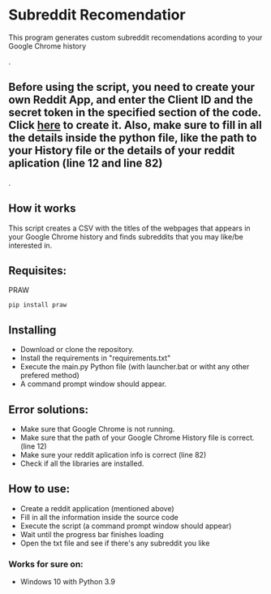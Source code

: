 # Subreddit Recomendatior
This program generates custom subreddit recomendations acording to your Google Chrome history

.
## Before using the script, you need to create your own Reddit App, and enter the Client ID and the secret token in the specified section of the code. Click [here](https://www.reddit.com/prefs/apps) to create it. Also, make sure to fill in all the details inside the python file, like the path to your History file or the details of your reddit aplication (line 12 and line 82)
.

## How it works
This script creates a CSV with the titles of the webpages that appears in your Google Chrome history and finds subreddits that you may like/be interested in. 

## Requisites:

PRAW

    pip install praw
    
## Installing

- Download or clone the repository.
- Install the requirements in "requirements.txt"
- Execute the main.py Python file (with launcher.bat or witht any other prefered method)
- A command prompt window should appear.

## Error solutions:
- Make sure that Google Chrome is not running.
- Make sure that the path of your Google Chrome History file is correct. (line 12)
- Make sure your reddit aplication info is correct (line 82) 
- Check if all the libraries are installed.


## How to use:
- Create a reddit application (mentioned above)
- Fill in all the information inside the source code
- Execute the script (a command prompt window should appear)
- Wait until the progress bar finishes loading
- Open the txt file and see if there's any subreddit you like

### Works for sure on:

- Windows 10 with Python 3.9
